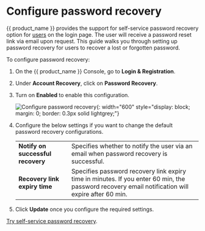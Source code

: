 # Configure password recovery

{{ product_name }} provides the support for self-service password recovery option for [users]({{base_path}}/guides/users/manage-users/) on the login page. The user will receive a password reset link via email upon request.
This guide walks you through setting up password recovery for users to recover a lost or forgotten password.

To configure password recovery:

1. On the {{ product_name }} Console, go to **Login & Registration**.

2. Under **Account Recovery**,  click on **Password Recovery**.

3. Turn on **Enabled** to enable this configuration.

    ![Configure password recovery]({{base_path}}/assets/img/guides/organization/account-recovery/password-recovery/configure-password-recovery.png){: width="600" style="display: block; margin: 0; border: 0.3px solid lightgrey;"}

4. Configure the below settings if you want to change the default password recovery configurations.
    <table>
          <tbody>
             <tr>
                  <td><b>Notify on successful recovery</b></td>
                  <td>Specifies whether to notify the user via an email when password recovery is successful.</td>
             </tr>
             <tr>
                <td><b>Recovery link expiry time</b></td>
                <td>Specifies password recovery link expiry time in minutes. If you enter 60 min, the password recovery email notification will expire after 60 min.</td>
           </tr>
          </tbody>
       </table>

5. Click **Update** once you configure the required settings.  

[Try self-service password recovery]({{base_path}}/guides/user-self-service/user-password-recovery/).
